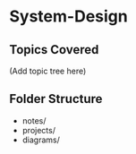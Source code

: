 # System-Design

## Topics Covered
(Add topic tree here)

## Folder Structure
- notes/
- projects/
- diagrams/

